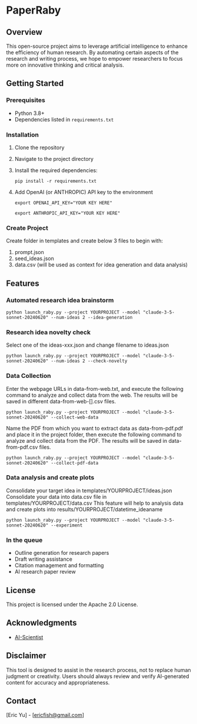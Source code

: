 # PaperRaby

## Overview
This open-source project aims to leverage artificial intelligence to enhance the efficiency of human research. By automating certain aspects of the research and writing process, we hope to empower researchers to focus more on innovative thinking and critical analysis.

## Getting Started
### Prerequisites
- Python 3.8+
- Dependencies listed in `requirements.txt`

### Installation
1. Clone the repository
2. Navigate to the project directory
3. Install the required dependencies:
   ```
   pip install -r requirements.txt
   ```
4. Add OpenAI (or ANTHROPIC) API key to the environment
   ```
   export OPENAI_API_KEY="YOUR KEY HERE"
   ```

   ```
   export ANTHROPIC_API_KEY="YOUR KEY HERE"
   ```

### Create Project
Create folder in templates and create below 3 files to begin with:
1. prompt.json
2. seed_ideas.json
3. data.csv (will be used as context for idea generation and data analysis)

## Features

### Automated research idea brainstorm

```
python launch_raby.py --project YOURPROJECT --model "claude-3-5-sonnet-20240620" --num-ideas 2 --idea-generation
```

### Research idea novelty check

Select one of the ideas-xxx.json and change filename to ideas.json
```
python launch_raby.py --project YOURPROJECT --model "claude-3-5-sonnet-20240620" --num-ideas 2 --check-novelty
```

### Data Collection

Enter the webpage URLs in data-from-web.txt, and execute the following command to analyze and collect data from the web. The results will be saved in different data-from-web-[].csv files.

```
python launch_raby.py --project YOURPROJECT --model "claude-3-5-sonnet-20240620" --collect-web-data
```

Name the PDF from which you want to extract data as data-from-pdf.pdf and place it in the project folder, then execute the following command to analyze and collect data from the PDF. The results will be saved in data-from-pdf.csv files.

```
python launch_raby.py --project YOURPROJECT --model "claude-3-5-sonnet-20240620" --collect-pdf-data
```

### Data analysis and create plots

Consolidate your target idea in templates/YOURPROJECT/ideas.json
Consolidate your data into data.csv file in templates/YOURPROJECT/data.csv
This feature will help to analysis data and create plots into results/YOURPROJECT/datetime_ideaname

```
python launch_raby.py --project YOURPROJECT --model "claude-3-5-sonnet-20240620" --experiment
```

### In the queue

- Outline generation for research papers
- Draft writing assistance
- Citation management and formatting
- AI research paper review

## License
This project is licensed under the Apache 2.0 License.

## Acknowledgments
- [AI-Scientist](https://github.com/SakanaAI/AI-Scientist)

## Disclaimer
This tool is designed to assist in the research process, not to replace human judgment or creativity. Users should always review and verify AI-generated content for accuracy and appropriateness.

## Contact
[Eric Yu] - [ericfish@gmail.com]